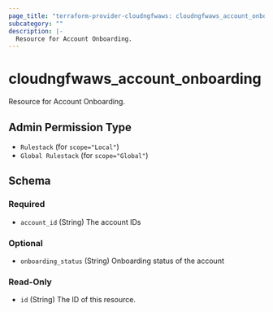 ```yaml
---
page_title: "terraform-provider-cloudngfwaws: cloudngfwaws_account_onboarding Resource"
subcategory: ""
description: |-
  Resource for Account Onboarding.
---
```


# cloudngfwaws_account_onboarding

Resource for Account Onboarding.


## Admin Permission Type

* `Rulestack` (for `scope="Local"`)
* `Global Rulestack` (for `scope="Global"`)





<!-- schema generated by tfplugindocs -->
## Schema

### Required

- `account_id` (String) The account IDs

### Optional

- `onboarding_status` (String) Onboarding status of the account

### Read-Only

- `id` (String) The ID of this resource.
